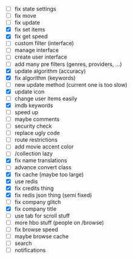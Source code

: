 - [ ] fix state settings
- [ ] fix move
- [ ] fix update
- [x] fix set items
- [x] fix get speed
- [ ] custom filter (interface)
- [ ] manage interface
- [ ] create user interface
- [ ] add many pre filters (genres, providers, ...)
- [x] update algorithm (accuracy)
- [x] fix algorithm (keywords)
- [ ] new update method (current one is too slow)
- [x] update icon
- [ ] change user items easily
- [x] imdb keywords
- [ ] speed up
- [ ] maybe comments
- [ ] security check
- [ ] replace ugly code
- [ ] route restrictions
- [ ] add movie accent color
- [ ] /collection lazy
- [x] fix name translations
- [ ] advance convert class
- [x] fix cache (maybe too large)
- [x] use redis
- [x] fix credits thing
- [x] fix redis json thing (semi fixed)
- [ ] fix company glitch
- [x] fix company title
- [ ] use tab for scroll stuff
- [ ] more hbo stuff (people on /browse)
- [ ] fix browse speed
- [ ] maybe browse cache
- [ ] search
- [ ] notifications
